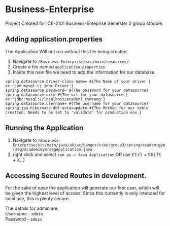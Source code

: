 # Business-Enterprise
Project Created for ICE-2101 Business-Enteprise Semester 2 group Module.



## Adding application.properties
The Application Will not run without this file being created.

1. Navigate to `/Business-Enterprise/src/main/resources/`.
2. Create a file named `application.properties`.
3. Inside this new file we need to add the information for our database.

``` properties
spring.datasource.driver-class-name= #{The Name of your driver | ex:'com.mysql.cj.jdbc.Driver'}
spring.datasource.password= #{The password for your datasource}
spring.datasource.url= #{The url for your datasource | ex:'jdbc:mysql://localhost/academi_cymraeg'}
spring.datasource.username= #{The username for your datasource}
spring.jpa.hibernate.ddl-auto=update #{The Method for our table creation. Needs to be set to 'validate' for production env.}
```

## Running the Application

1. Navigate to `/Business-Enterprise/src/main/java/uk/ac/bangor/csee/group3/spring/academigymraeg/AcademiGymraegApplication.java`
2. right click and select `run as > Java Application` OR use <kbd>Ctrl</kbd> + <kbd>Shift</kbd> + <kbd>X</kbd>, <kbd>J</kbd>


## Accessing Secured Routes in development.

For the sake of ease the application will generate our first user, which will be given the highest level of access. Since this currently is only intended for local use, this is plenty secure.

The details for admin are:<br>
Username - `admin` <br>
Password - `admin`



